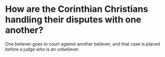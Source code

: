 # How are the Corinthian Christians handling their disputes with one another?

One believer goes to court against another believer, and that case is placed before a judge who is an unbeliever.
